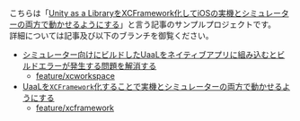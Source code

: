 こちらは「[Unity as a LibraryをXCFramework化してiOSの実機とシミュレーターの両方で動かせるようにする](https://qiita.com/mao_/items/9874c1efa280ed4bb399)」と言う記事のサンプルプロジェクトです。<br>
詳細については記事及び以下のブランチを御覧ください。


- [シミュレーター向けにビルドしたUaaLをネイティブアプリに組み込むとビルドエラーが発生する問題を解消する](https://qiita.com/mao_/items/9874c1efa280ed4bb399#%E3%82%B7%E3%83%9F%E3%83%A5%E3%83%AC%E3%83%BC%E3%82%BF%E3%83%BC%E5%90%91%E3%81%91%E3%81%AB%E3%83%93%E3%83%AB%E3%83%89%E3%81%97%E3%81%9Fuaal%E3%82%92%E3%83%8D%E3%82%A4%E3%83%86%E3%82%A3%E3%83%96%E3%82%A2%E3%83%97%E3%83%AA%E3%81%AB%E7%B5%84%E3%81%BF%E8%BE%BC%E3%82%80%E3%81%A8%E3%83%93%E3%83%AB%E3%83%89%E3%82%A8%E3%83%A9%E3%83%BC%E3%81%8C%E7%99%BA%E7%94%9F%E3%81%99%E3%82%8B%E5%95%8F%E9%A1%8C%E3%82%92%E8%A7%A3%E6%B6%88%E3%81%99%E3%82%8B)
    - [feature/xcworkspace](https://github.com/mao-test-h/UaaL-Examples-iOS/tree/feature/xcworkspace)
- [UaaLを`XCFramework`化することで実機とシミュレーターの両方で動かせるようにする](https://qiita.com/mao_/items/9874c1efa280ed4bb399#uaal%E3%82%92xcframework%E5%8C%96%E3%81%99%E3%82%8B%E3%81%93%E3%81%A8%E3%81%A7%E5%AE%9F%E6%A9%9F%E3%81%A8%E3%82%B7%E3%83%9F%E3%83%A5%E3%83%AC%E3%83%BC%E3%82%BF%E3%83%BC%E3%81%AE%E4%B8%A1%E6%96%B9%E3%81%A7%E5%8B%95%E3%81%8B%E3%81%9B%E3%82%8B%E3%82%88%E3%81%86%E3%81%AB%E3%81%99%E3%82%8B)
    - [feature/xcframework](https://github.com/mao-test-h/UaaL-Examples-iOS/tree/feature/xcframework)
